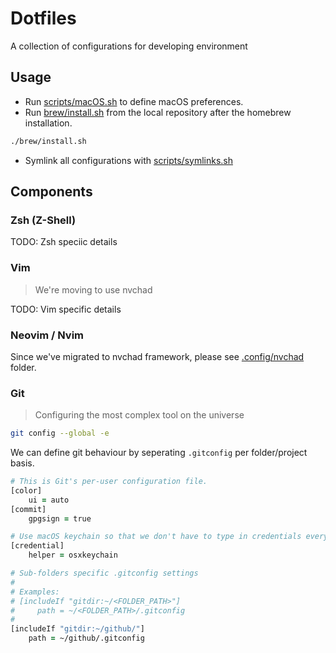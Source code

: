 # Dotfiles

A collection of configurations for developing environment

## Usage

- Run [scripts/macOS.sh](./scripts/macOS.sh) to define macOS preferences.
- Run [brew/install.sh](./brew/install.sh) from the local repository after the homebrew installation.

```zsh
./brew/install.sh
```

- Symlink all configurations with [scripts/symlinks.sh](./scripts/symlinks.sh)

## Components

### Zsh (Z-Shell)

TODO: Zsh speciic details

### Vim

> We're moving to use nvchad

TODO: Vim specific details

### Neovim / Nvim

Since we've migrated to nvchad framework, please see [.config/nvchad](.config/nvchad) folder.

### Git

> Configuring the most complex tool on the universe

```zsh
git config --global -e
```

We can define git behaviour by seperating `.gitconfig` per folder/project basis.

```zsh
# This is Git's per-user configuration file.
[color]
    ui = auto
[commit]
    gpgsign = true

# Use macOS keychain so that we don't have to type in credentials every now and then
[credential]
    helper = osxkeychain

# Sub-folders specific .gitconfig settings
#
# Examples:
# [includeIf "gitdir:~/<FOLDER_PATH>"]
#     path = ~/<FOLDER_PATH>/.gitconfig
#
[includeIf "gitdir:~/github/"]
    path = ~/github/.gitconfig
```
